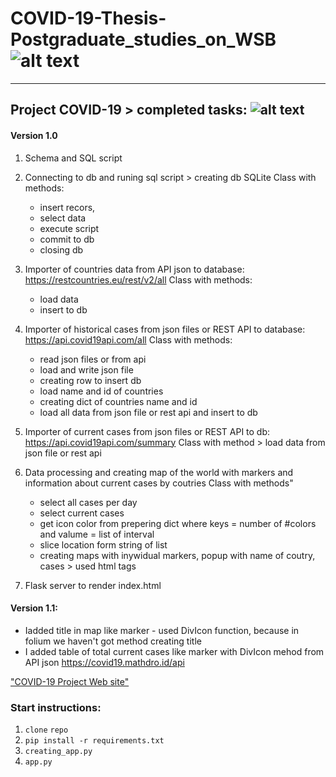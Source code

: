 # COVID-19-Thesis-Postgraduate_studies_on_WSB ![alt text](https://poplawski.legal/wp-content/uploads/2017/08/Tydzie%C5%84-Mediacji-WSB-Adwokat-Szczecin-Adam-Pop%C5%82awski.jpg "Logo WSB")
------------------------------------

## Project COVID-19 > completed tasks:  ![alt text](https://s3.amazonaws.com/ae-lane-report/wp-content/uploads/2020/03/16140821/Document.jpeg "COVID_19")

#### Version 1.0

1. Schema and SQL script
2. Connecting to db and runing sql script > creating db SQLite
    Class with methods:
      - insert recors, 
      - select data
      - execute script
      - commit to db
      - closing db
3. Importer of countries data from API json to database: https://restcountries.eu/rest/v2/all
    Class with methods: 
      - load data 
      - insert to db
4. Importer of historical cases from json files or REST API to database: https://api.covid19api.com/all
    Class with methods:
      - read json files or from api
      - load and write json file
      - creating row to insert db
      - load name and id of countries
      - creating dict of countries name and id
      - load all data from json file or rest api and insert to db
5. Importer of current cases from json files or REST API to db: https://api.covid19api.com/summary
    Class with method > load data from json file or rest api  
6. Data processing and creating map of the world with markers and information about current cases by coutries
    Class with methods"
      - select all cases per day
      - select current cases
      - get icon color from prepering dict where keys = number of #colors and valume = list of interval
      - slice location form string of list
      - creating maps with inywidual markers, popup with name of coutry, cases > used html tags
      
7. Flask server to render index.html

#### Version 1.1:

 * Iadded title in map like marker - used DivIcon function, because in folium we haven't got method creating title
 * I added table of total current cases like marker with DivIcon mehod from API json https://covid19.mathdro.id/api
      
      
["COVID-19 Project Web site"](https://janiszewskibartlomiej.github.io/COVID-19-Thesis-Postgraduate_studies_on_WSB/)

### Start instructions:

1. `clone` `repo`
2. `pip install -r requirements.txt`
3. `creating_app.py`
4. `app.py`
